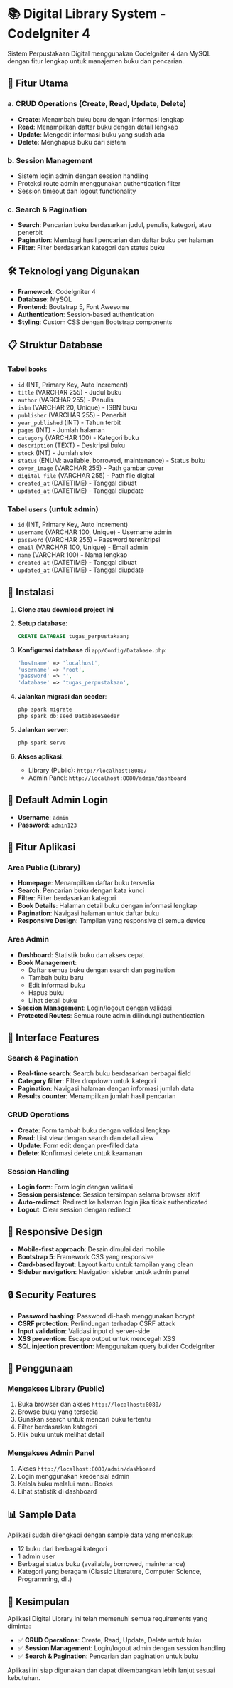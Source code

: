 # 📚 Digital Library System - CodeIgniter 4

Sistem Perpustakaan Digital menggunakan CodeIgniter 4 dan MySQL dengan fitur lengkap untuk manajemen buku dan pencarian.

## 🚀 Fitur Utama

### a. CRUD Operations (Create, Read, Update, Delete)
- **Create**: Menambah buku baru dengan informasi lengkap
- **Read**: Menampilkan daftar buku dengan detail lengkap
- **Update**: Mengedit informasi buku yang sudah ada
- **Delete**: Menghapus buku dari sistem

### b. Session Management
- Sistem login admin dengan session handling
- Proteksi route admin menggunakan authentication filter
- Session timeout dan logout functionality

### c. Search & Pagination
- **Search**: Pencarian buku berdasarkan judul, penulis, kategori, atau penerbit
- **Pagination**: Membagi hasil pencarian dan daftar buku per halaman
- **Filter**: Filter berdasarkan kategori dan status buku

## 🛠️ Teknologi yang Digunakan

- **Framework**: CodeIgniter 4
- **Database**: MySQL
- **Frontend**: Bootstrap 5, Font Awesome
- **Authentication**: Session-based authentication
- **Styling**: Custom CSS dengan Bootstrap components

## 📋 Struktur Database

### Tabel `books`
- `id` (INT, Primary Key, Auto Increment)
- `title` (VARCHAR 255) - Judul buku
- `author` (VARCHAR 255) - Penulis
- `isbn` (VARCHAR 20, Unique) - ISBN buku
- `publisher` (VARCHAR 255) - Penerbit
- `year_published` (INT) - Tahun terbit
- `pages` (INT) - Jumlah halaman
- `category` (VARCHAR 100) - Kategori buku
- `description` (TEXT) - Deskripsi buku
- `stock` (INT) - Jumlah stok
- `status` (ENUM: available, borrowed, maintenance) - Status buku
- `cover_image` (VARCHAR 255) - Path gambar cover
- `digital_file` (VARCHAR 255) - Path file digital
- `created_at` (DATETIME) - Tanggal dibuat
- `updated_at` (DATETIME) - Tanggal diupdate

### Tabel `users` (untuk admin)
- `id` (INT, Primary Key, Auto Increment)
- `username` (VARCHAR 100, Unique) - Username admin
- `password` (VARCHAR 255) - Password terenkripsi
- `email` (VARCHAR 100, Unique) - Email admin
- `name` (VARCHAR 100) - Nama lengkap
- `created_at` (DATETIME) - Tanggal dibuat
- `updated_at` (DATETIME) - Tanggal diupdate

## 🔧 Instalasi

1. **Clone atau download project ini**
2. **Setup database**:
   ```sql
   CREATE DATABASE tugas_perpustakaan;
   ```

3. **Konfigurasi database** di `app/Config/Database.php`:
   ```php
   'hostname' => 'localhost',
   'username' => 'root',
   'password' => '',
   'database' => 'tugas_perpustakaan',
   ```

4. **Jalankan migrasi dan seeder**:
   ```bash
   php spark migrate
   php spark db:seed DatabaseSeeder
   ```

5. **Jalankan server**:
   ```bash
   php spark serve
   ```

6. **Akses aplikasi**:
   - Library (Public): `http://localhost:8080/`
   - Admin Panel: `http://localhost:8080/admin/dashboard`

## 👤 Default Admin Login

- **Username**: `admin`
- **Password**: `admin123`

## 🌟 Fitur Aplikasi

### Area Public (Library)
- **Homepage**: Menampilkan daftar buku tersedia
- **Search**: Pencarian buku dengan kata kunci
- **Filter**: Filter berdasarkan kategori
- **Book Details**: Halaman detail buku dengan informasi lengkap
- **Pagination**: Navigasi halaman untuk daftar buku
- **Responsive Design**: Tampilan yang responsive di semua device

### Area Admin
- **Dashboard**: Statistik buku dan akses cepat
- **Book Management**: 
  - Daftar semua buku dengan search dan pagination
  - Tambah buku baru
  - Edit informasi buku
  - Hapus buku
  - Lihat detail buku
- **Session Management**: Login/logout dengan validasi
- **Protected Routes**: Semua route admin dilindungi authentication

## 🎨 Interface Features

### Search & Pagination
- **Real-time search**: Search buku berdasarkan berbagai field
- **Category filter**: Filter dropdown untuk kategori
- **Pagination**: Navigasi halaman dengan informasi jumlah data
- **Results counter**: Menampilkan jumlah hasil pencarian

### CRUD Operations
- **Create**: Form tambah buku dengan validasi lengkap
- **Read**: List view dengan search dan detail view
- **Update**: Form edit dengan pre-filled data
- **Delete**: Konfirmasi delete untuk keamanan

### Session Handling
- **Login form**: Form login dengan validasi
- **Session persistence**: Session tersimpan selama browser aktif
- **Auto-redirect**: Redirect ke halaman login jika tidak authenticated
- **Logout**: Clear session dengan redirect

## 📱 Responsive Design

- **Mobile-first approach**: Desain dimulai dari mobile
- **Bootstrap 5**: Framework CSS yang responsive
- **Card-based layout**: Layout kartu untuk tampilan yang clean
- **Sidebar navigation**: Navigation sidebar untuk admin panel

## 🔒 Security Features

- **Password hashing**: Password di-hash menggunakan bcrypt
- **CSRF protection**: Perlindungan terhadap CSRF attack
- **Input validation**: Validasi input di server-side
- **XSS prevention**: Escape output untuk mencegah XSS
- **SQL injection prevention**: Menggunakan query builder CodeIgniter

## 🚀 Penggunaan

### Mengakses Library (Public)
1. Buka browser dan akses `http://localhost:8080/`
2. Browse buku yang tersedia
3. Gunakan search untuk mencari buku tertentu
4. Filter berdasarkan kategori
5. Klik buku untuk melihat detail

### Mengakses Admin Panel
1. Akses `http://localhost:8080/admin/dashboard`
2. Login menggunakan kredensial admin
3. Kelola buku melalui menu Books
4. Lihat statistik di dashboard

## 📊 Sample Data

Aplikasi sudah dilengkapi dengan sample data yang mencakup:
- 12 buku dari berbagai kategori
- 1 admin user
- Berbagai status buku (available, borrowed, maintenance)
- Kategori yang beragam (Classic Literature, Computer Science, Programming, dll.)

## 🎯 Kesimpulan

Aplikasi Digital Library ini telah memenuhi semua requirements yang diminta:
- ✅ **CRUD Operations**: Create, Read, Update, Delete untuk buku
- ✅ **Session Management**: Login/logout admin dengan session handling
- ✅ **Search & Pagination**: Pencarian dan pagination untuk buku

Aplikasi ini siap digunakan dan dapat dikembangkan lebih lanjut sesuai kebutuhan.
